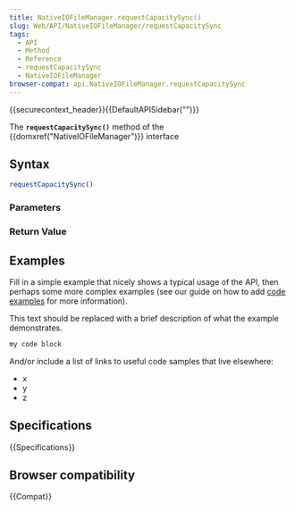 ```yaml
---
title: NativeIOFileManager.requestCapacitySync()
slug: Web/API/NativeIOFileManager/requestCapacitySync
tags:
  - API
  - Method
  - Reference
  - requestCapacitySync
  - NativeIOFileManager
browser-compat: api.NativeIOFileManager.requestCapacitySync
---
```

{{securecontext_header}}{{DefaultAPISidebar("")}}

The **`requestCapacitySync()`** method of the {{domxref("NativeIOFileManager")}} interface 

## Syntax

```js
requestCapacitySync()
```

### Parameters



### Return Value



## Examples

Fill in a simple example that nicely shows a typical usage of the API, then perhaps some more complex examples (see our guide on how to add [code examples](/en-US/docs/MDN/Contribute/Structures/Code_examples) for more information).

This text should be replaced with a brief description of what the example demonstrates.

```js
my code block
```

And/or include a list of links to useful code samples that live elsewhere:

*   x
*   y
*   z

## Specifications

{{Specifications}}

## Browser compatibility

{{Compat}}

